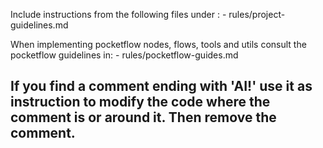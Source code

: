 Include instructions from the following files under :
    - rules/project-guidelines.md

When implementing pocketflow nodes, flows, tools and utils consult the pocketflow guidelines in:
    - rules/pocketflow-guides.md


## If you find a comment ending with 'AI!' use it as instruction to modify the code where the comment is or around it. Then remove the comment.